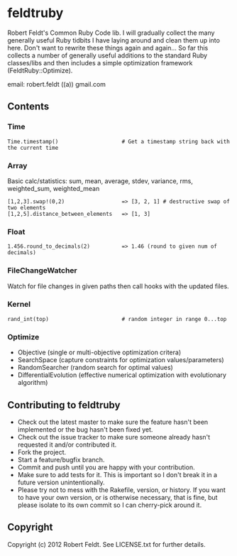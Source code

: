 feldtruby
=========
Robert Feldt's Common Ruby Code lib. I will gradually collect the many generally useful Ruby tidbits I have laying around and clean them up into here. Don't want to rewrite these things again and again... So far this collects a number of generally useful additions to the standard Ruby classes/libs and then includes a simple optimization framework (FeldtRuby::Optimize).

email: robert.feldt ((a)) gmail.com

Contents
--------
### Time
	Time.timestamp()    				# Get a timestamp string back with the current time

### Array

Basic calc/statistics: sum, mean, average, stdev, variance, rms, weighted_sum, weighted_mean

	[1,2,3].swap!(0,2) 					=> [3, 2, 1] # destructive swap of two elements
	[1,2,5].distance_between_elements 	=> [1, 3]

### Float
	1.456.round_to_decimals(2) 			=> 1.46 (round to given num of decimals)

### FileChangeWatcher
Watch for file changes in given paths then call hooks with the updated files.

### Kernel
	rand_int(top)	 					# random integer in range 0...top

### Optimize
* Objective				(single or multi-objective optimization critera)
* SearchSpace			(capture constraints for optimization values/parameters)
* RandomSearcher 		(random search for optimal values)
* DifferentialEvolution	(effective numerical optimization with evolutionary algorithm)

Contributing to feldtruby
------------------------- 
* Check out the latest master to make sure the feature hasn't been implemented or the bug hasn't been fixed yet.
* Check out the issue tracker to make sure someone already hasn't requested it and/or contributed it.
* Fork the project.
* Start a feature/bugfix branch.
* Commit and push until you are happy with your contribution.
* Make sure to add tests for it. This is important so I don't break it in a future version unintentionally.
* Please try not to mess with the Rakefile, version, or history. If you want to have your own version, or is otherwise necessary, that is fine, but please isolate to its own commit so I can cherry-pick around it.

Copyright
------------
Copyright (c) 2012 Robert Feldt. See LICENSE.txt for
further details.